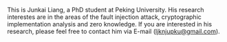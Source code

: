 This is Junkai Liang, a PhD student at Peking University. His research interestes are in the areas of the fault injection attack, cryptographic implementation analysis and zero knowledge. If you are interested in his research, please feel free to contact him via E-mail (ljknjupku@gmail.com).
